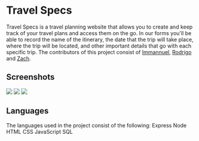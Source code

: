 # Travel Specs

Travel Specs is a travel planning website that allows you to create and keep track of your travel plans and access them on the go. In our forms you'll be able to record the name of the itinerary, the date that the trip will take place, where the trip will be located, and other important details that go with each specific trip. The contributors of this project consist of <a href="https://github.com/1mvnnie">Immannuel</a>, <a href="https://github.com/Rodrigo-Ruiz1">Rodrigo</a> and <a href="https://github.com/zach-a-g">Zach</a>.

## Screenshots
![](public/images/loginPagePic.png)
![](public/images/homePagePic.png)
![](public/images/dateFormPic.png)


## Languages

The languages used in the project consist of the following:
    Express
    Node
    HTML
    CSS
    JavaScript
    SQL



